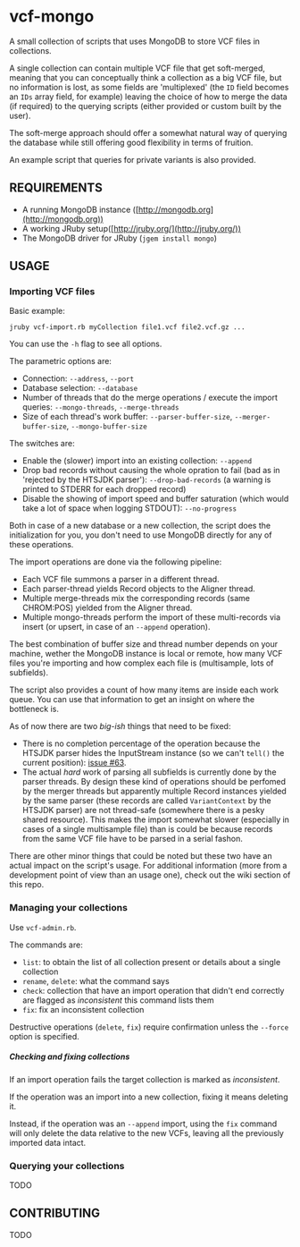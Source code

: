 vcf-mongo
=========

A small collection of scripts that uses MongoDB to store VCF files in collections.

A single collection can contain multiple VCF file that get soft-merged, meaning that you can conceptually think a collection as a big VCF file, but no information is lost, as some fields are 'multiplexed' (the `ID` field becomes an `IDs` array field, for example) leaving the choice of how to merge the data (if required) to the querying scripts (either provided or custom built by the user).

The soft-merge approach should offer a somewhat natural way of querying the database while still offering good flexibility in terms of fruition.

An example script that queries for private variants is also provided.

REQUIREMENTS
------------

* A running MongoDB instance ([http://mongodb.org](http://mongodb.org))
* A working JRuby setup([http://jruby.org/](http://jruby.org/))
* The MongoDB driver for JRuby (`jgem install mongo`)

USAGE
-----

### Importing VCF files ###

Basic example:

`jruby vcf-import.rb myCollection file1.vcf file2.vcf.gz ...`

You can use the `-h` flag to see all options.

The parametric options are:
* Connection: `--address`, `--port`
* Database selection: `--database`
* Number of threads that do the merge operations / execute the import queries: `--mongo-threads`, `--merge-threads`
* Size of each thread's work buffer: `--parser-buffer-size`, `--merger-buffer-size`, `--mongo-buffer-size`

The switches are:
* Enable the (slower) import into an existing collection: `--append`
* Drop bad records without causing the whole opration to fail (bad as in 'rejected by the HTSJDK parser'): `--drop-bad-records` (a warning is printed to STDERR for each dropped record)
* Disable the showing of import speed and buffer saturation (which would take a lot of space when logging STDOUT): `--no-progress`

Both in case of a new database or a new collection, the script does the initialization for you, you don't need to use MongoDB directly for any of these operations.

The import operations are done via the following pipeline:

* Each VCF file summons a parser in a different thread.
* Each parser-thread yields Record objects to the Aligner thread.
* Multiple merge-threads mix the corresponding records (same CHROM:POS) yielded from the Aligner thread.
* Multiple mongo-threads perform the import of these multi-records via insert (or upsert, in case of an `--append` operation).

The best combination of buffer size and thread number depends on your machine, wether the MongoDB instance is local or remote, how many VCF files you're importing and how complex each file is (multisample, lots of subfields).

The script also provides a count of how many items are inside each work queue. You can use that information to get an insight on where the bottleneck is.

As of now there are two *big-ish* things that need to be fixed:
* There is no completion percentage of the operation because the HTSJDK parser hides the InputStream instance (so we can't `tell()` the current position): [issue #63](https://github.com/samtools/htsjdk/issues/63).
* The actual *hard* work of parsing all subfields is currently done by the parser threads. By design these kind of operations should be perfomed by the merger threads but apparently multiple Record instances yielded by the same parser (these records are called `VariantContext` by the HTSJDK parser) are not thread-safe (somewhere there is a pesky shared resource). This makes the import somewhat slower (especially in cases of a single multisample file) than is could be because records from the same VCF file have to be parsed in a serial fashon.

There are other minor things that could be noted but these two have an actual impact on the script's usage. For additional information (more from a development point of view than an usage one), check out the wiki section of this repo.


### Managing your collections ###

Use `vcf-admin.rb`. 

The commands are: 
* `list`: to obtain the list of all collection present or details about a single collection
* `rename`, `delete`: what the command says
* `check`: collection that have an import operation that didn't end correctly are flagged as *inconsistent* this command lists them
* `fix`: fix an inconsistent collection

Destructive operations (`delete`, `fix`) require confirmation unless the `--force` option is specified.


##### Checking and fixing collections ####
If an import operation fails the target collection is marked as *inconsistent*.

If the operation was an import into a new collection, fixing it means deleting it.

Instead, if the operation was an `--append` import, using the `fix` command will only delete the data relative to the new VCFs, leaving all the previously imported data intact.


### Querying your collections ###

TODO



CONTRIBUTING
------------

TODO







